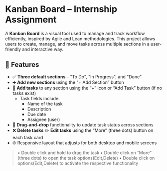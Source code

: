 # Kanban Board – Internship Assignment

A **Kanban Board** is a visual tool used to manage and track workflow efficiently, inspired by Agile and Lean methodologies. This project allows users to create, manage, and move tasks across multiple sections in a user-friendly and interactive way.

## 📌 Features

- ✅ **Three default sections** – "To Do", "In Progress", and "Done"
- ➕ **Add new sections** using the “+ Add Section” button
- 📝 **Add tasks** to any section using the “+” icon or “Add Task” button (if no tasks exist)
  - Task fields include:
    - Name of the task
    - Description
    - Due date
    - Assignee (user)
- 🔁 **Drag-and-drop** functionality to update task status across sections
- ❌ **Delete tasks** ✏️ **Edit tasks** using the “More” (three dots) button on each task card
- 🌐 Responsive layout that adjusts for both desktop and mobile screens

> • Double click and hold to drag the task
> • Double click on “More” (three dots) to open the task options(Edit,Delete)
> • Double click on options(Edit,Delete) to activate the respective functionality


